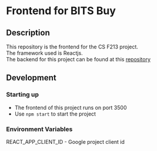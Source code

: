 # Frontend for BITS Buy

## Description


This repository is the frontend for the CS F213 project.  
The framework used is Reactjs.  
The backend for this project can be found at this [repository](https://github.com/akamikado/bits_buy_backend)

## Development  

### Starting up  
- The frontend of this project runs on port 3500
- Use `npm start` to start the project

### Environment Variables  
REACT_APP_CLIENT_ID - Google project client id  

